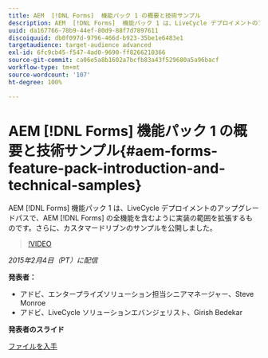 ```yaml
---
title: AEM  [!DNL Forms]  機能パック 1 の概要と技術サンプル
description: AEM  [!DNL Forms]  機能パック 1 は、LiveCycle デプロイメントのアップグレードパスで、AEM  [!DNL Forms]  の全機能を含むように実装の範囲を拡張するものです。さらに、カスタマードリブンのサンプルを公開しました。
uuid: da167766-78b9-44ef-80d9-88f7d7897611
discoiquuid: db0f097d-9796-466d-b923-35be1e6483e1
targetaudience: target-audience advanced
exl-id: 6fc9cb45-f547-4ad0-9690-ff8266210366
source-git-commit: ca06e5a8b1602a7bcfb83a43f529680a5a96bacf
workflow-type: tm+mt
source-wordcount: '107'
ht-degree: 100%

---
```


# AEM [!DNL Forms] 機能パック 1 の概要と技術サンプル{#aem-forms-feature-pack-introduction-and-technical-samples}

AEM [!DNL Forms] 機能パック 1 は、LiveCycle デプロイメントのアップグレードパスで、AEM [!DNL Forms] の全機能を含むように実装の範囲を拡張するものです。さらに、カスタマードリブンのサンプルを公開しました。

>[!VIDEO](https://video.tv.adobe.com/v/19380/?quality=9)

*2015年2月4日（PT）に配信*

**発表者：**

* アドビ、エンタープライズソリューション担当シニアマネージャー、Steve Monroe
* アドビ、LiveCycle ソリューションエバンジェリスト、Girish Bedekar

**発表者のスライド**

[ファイルを入手](assets/aem-forms-fp1-2015-0204.pdf)
<!--
[Get back to the Overview](https://helpx.adobe.com/experience-manager/kt/eseminars/gems/aem-index.html)
-->
